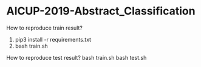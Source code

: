 # AICUP-2019-Abstract_Classification

How to reproduce train result?

1. pip3 install -r requirements.txt
2. bash train.sh <path-to-train-data>

How to reproduce test result?
bash train.sh <path-to-train-data>
bash test.sh <path-to-test-data> <path-to-private-test-data> <path-to-submit-file>

